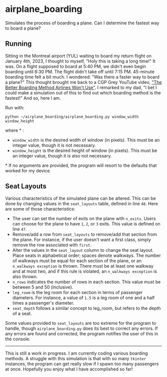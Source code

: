 # airplane_boarding
Simulates the process of boarding a plane. Can I determine the fastest way to board a plane?

## Running
Sitting in the Montreal airport (YUL) waiting to board my return flight on January 4th, 2023, I thought to myself, "Holy this is taking a long time!" It was. On a flight supposed to board at 5:40 PM, we didn't even begin boarding until 6:30 PM. The flight didn't take off until 7:15 PM. 45-minute boarding time felt a bit much. I wondered: "Was there a faster way to board a plane?" This thought brought me back to a CGP Grey YouTube video, ["The Better Boarding Method Airlines Won't Use"](https://www.youtube.com/watch?v=oAHbLRjF0vo). I remarked to my dad, "I bet I could make a simulation out of this to find out which boarding method is the fastest!" And so, here I am.

Run with:
```
python ~/airplane_boarding/airplane_boarding.py window_width window_height
```
where \* :
- `window_width` is the desired width of window (in pixels). This must be an integer value, though it is not necessary.
- `window_height` is the desired height of window (in pixels). This must be an integer value, though it is also not necessary.

\* If no arguments are provided, the program will resort to the defaults that worked for my device.

## Seat Layouts
Various characteristics of the simulated plane can be altered. This can be done by changing values in the `seat_layouts` table, defined in line `48`. Here are some of those characteristics:
- The user can set the number of exits on the plane with `n_exits`. Users can choose for the plane to have `1`, `2`, or `3` exits. This value is defined on line `47`.
- Remove/add a row from `seat_layouts` to remove/add that section from the plane. For instance, if the user doesn't want a first class, simply remove the row associated with `first`.
- Alter the values in the `seat_layout` column to change the seat layout. Place seats in alphabetical order; spaces denote walkways. The number of walkways must be equal for each section of the plane, or an `n_walkways exception` is thrown. There must be at least one walkway and at most two, and if this rule is violated, an `n_walkways exception` is also thrown.
- `n_rows` indicates the number of rows in each section. This value must be between 5 and 50 (inclusive).
- `leg_room` is the leg room for each section in terms of passenger diameters. For instance, a value of `1.5` is a leg room of one and a half times a passenger's diameter.
- `seat_depth` follows a similar concept to leg_room, but refers to the depth of a seat.

Some values provided to `seat_layouts` are too extreme for the program to handle, though `airplane_boarding.py` does its best to correct any errors. If any errors are found and corrected, the program notifies the user of this in the console.

---

This is still a work in progress. I am currently coding various boarding methods. A struggle with this simulation is that with so many `tkinter` instances, the program can get really slow if I spawn too many passengers at once. Hopefully you enjoy what I have accomplished so far!
